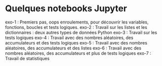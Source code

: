 # Quelques notebooks Jupyter

exo-1 : Premiers pas, oops enroulements, pour découvrir les variables, fonctions, boucles et tests logiques.
exo-2 : Travail sur les listes et les dictionnaires : deux autres types de données Python 
exo-3 : Travail sur les tests logiques
exo-4 : Travail avec des nombres aléatoires, des accumulateurs et des tests logiques
exo-5 : Travail avec des nombres aléatoires, des accumulateurs et des listes
exo-6 : Travail avec des nombres aléatoires, des accumulateurs et plus de tests logiques
exo-7 : Travail de statistiques
